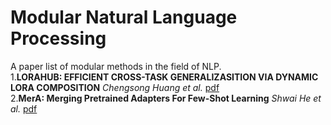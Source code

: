 # Modular Natural Language Processing
A paper list of modular methods in the field of NLP.  \
1.**LORAHUB: EFFICIENT CROSS-TASK GENERALIZASITION VIA DYNAMIC LORA COMPOSITION**  *Chengsong Huang et al.* [pdf](https://arxiv.org/pdf/2307.13269.pdf) \
2.**MerA: Merging Pretrained Adapters For Few-Shot Learning**  *Shwai He et al.* [pdf](https://arxiv.org/pdf/2308.15982.pdf)

